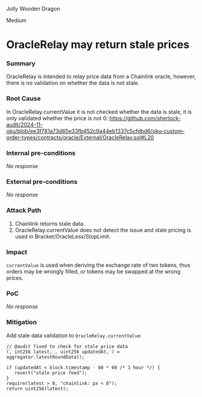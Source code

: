 Jolly Wooden Dragon

Medium

# OracleRelay may return stale prices

### Summary

OracleRelay is intended to relay price data from a Chainlink oracle, however, there is no validation on whether the data is not stale.

### Root Cause

In OracleRelay.currentValue it is not checked whether the data is stale, it is only validated whether the price is not 0: https://github.com/sherlock-audit/2024-11-oku/blob/ee3f781a73d65e33fb452c9a44eb1337c5cfdbd6/oku-custom-order-types/contracts/oracle/External/OracleRelay.sol#L20

### Internal pre-conditions

_No response_

### External pre-conditions

_No response_

### Attack Path

1. Chainlink returns stale data.
2. OracleRelay.currentValue does not detect the issue and stale pricing is used in Bracket/OracleLess/StopLimit.

### Impact

`currentValue` is used when deriving the exchange rate of two tokens, thus orders may be wrongly filled, or tokens may be swapped at the wrong prices.

### PoC

_No response_

### Mitigation

Add stale data validation to `OracleRelay.currentValue`:
```solidity
// @audit fixed to check for stale price data
(, int256 latest, , uint256 updatedAt, ) = aggregator.latestRoundData();

if (updatedAt < block.timestamp - 60 * 60 /* 1 hour */) {
   revert("stale price feed");
}
require(latest > 0, "chainlink: px < 0");
return uint256(latest);
```